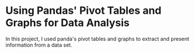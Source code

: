 # Using Pandas' Pivot Tables and Graphs for Data Analysis

In this project, I used panda's pivot tables and graphs to extract and present information from a data&nbsp;set.
